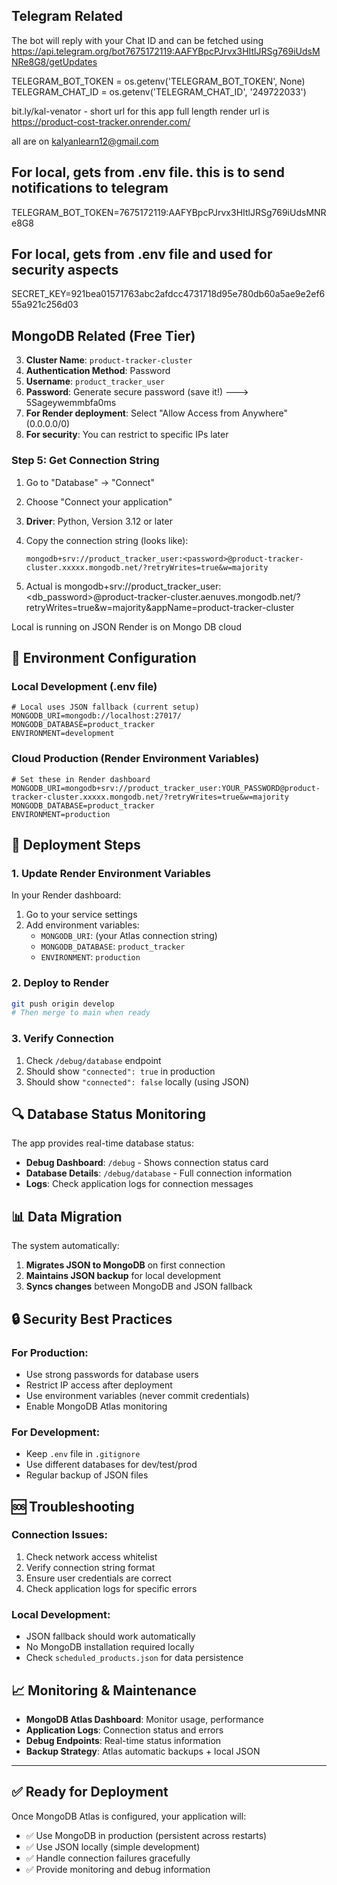 ##  Telegram Related
The bot will reply with your Chat ID and can be fetched using https://api.telegram.org/bot7675172119:AAFYBpcPJrvx3HItlJRSg769iUdsMNRe8G8/getUpdates

TELEGRAM_BOT_TOKEN = os.getenv('TELEGRAM_BOT_TOKEN', None)
TELEGRAM_CHAT_ID = os.getenv('TELEGRAM_CHAT_ID', '249722033')



bit.ly/kal-venator - short url for this app
full length render url is https://product-cost-tracker.onrender.com/

all are on kalyanlearn12@gmail.com



## For local, gets from .env file. this is to send notifications to telegram
TELEGRAM_BOT_TOKEN=7675172119:AAFYBpcPJrvx3HItlJRSg769iUdsMNRe8G8

## For local, gets from .env file and used for security aspects
SECRET_KEY=921bea01571763abc2afdcc4731718d95e780db60a5ae9e2ef655a921c256d03



##  MongoDB Related (Free Tier)

3. **Cluster Name**: `product-tracker-cluster`
3. **Authentication Method**: Password
4. **Username**: `product_tracker_user`
5. **Password**: Generate secure password (save it!)    ---> 5Sageywemmbfa0ms
3. **For Render deployment**: Select "Allow Access from Anywhere" (0.0.0.0/0)
4. **For security**: You can restrict to specific IPs later

### Step 5: Get Connection String
1. Go to "Database" → "Connect"
2. Choose "Connect your application"
3. **Driver**: Python, Version 3.12 or later
4. Copy the connection string (looks like):
   ```
   mongodb+srv://product_tracker_user:<password>@product-tracker-cluster.xxxxx.mongodb.net/?retryWrites=true&w=majority
   ```


5. Actual is mongodb+srv://product_tracker_user:<db_password>@product-tracker-cluster.aenuves.mongodb.net/?retryWrites=true&w=majority&appName=product-tracker-cluster

Local is running on JSON
Render is on Mongo DB cloud



## 🔧 Environment Configuration

### Local Development (.env file)
```env
# Local uses JSON fallback (current setup)
MONGODB_URI=mongodb://localhost:27017/
MONGODB_DATABASE=product_tracker
ENVIRONMENT=development
```

### Cloud Production (Render Environment Variables)
```env
# Set these in Render dashboard
MONGODB_URI=mongodb+srv://product_tracker_user:YOUR_PASSWORD@product-tracker-cluster.xxxxx.mongodb.net/?retryWrites=true&w=majority
MONGODB_DATABASE=product_tracker
ENVIRONMENT=production
```

## 🚀 Deployment Steps

### 1. Update Render Environment Variables
In your Render dashboard:
1. Go to your service settings
2. Add environment variables:
   - `MONGODB_URI`: (your Atlas connection string)
   - `MONGODB_DATABASE`: `product_tracker`
   - `ENVIRONMENT`: `production`

### 2. Deploy to Render
```bash
git push origin develop
# Then merge to main when ready
```

### 3. Verify Connection
1. Check `/debug/database` endpoint
2. Should show `"connected": true` in production
3. Should show `"connected": false` locally (using JSON)

## 🔍 Database Status Monitoring

The app provides real-time database status:

- **Debug Dashboard**: `/debug` - Shows connection status card
- **Database Details**: `/debug/database` - Full connection information
- **Logs**: Check application logs for connection messages

## 📊 Data Migration

The system automatically:
1. **Migrates JSON to MongoDB** on first connection
2. **Maintains JSON backup** for local development
3. **Syncs changes** between MongoDB and JSON fallback

## 🔒 Security Best Practices

### For Production:
- Use strong passwords for database users
- Restrict IP access after deployment
- Use environment variables (never commit credentials)
- Enable MongoDB Atlas monitoring

### For Development:
- Keep `.env` file in `.gitignore`
- Use different databases for dev/test/prod
- Regular backup of JSON files

## 🆘 Troubleshooting

### Connection Issues:
1. Check network access whitelist
2. Verify connection string format
3. Ensure user credentials are correct
4. Check application logs for specific errors

### Local Development:
- JSON fallback should work automatically
- No MongoDB installation required locally
- Check `scheduled_products.json` for data persistence

## 📈 Monitoring & Maintenance

- **MongoDB Atlas Dashboard**: Monitor usage, performance
- **Application Logs**: Connection status and errors
- **Debug Endpoints**: Real-time status information
- **Backup Strategy**: Atlas automatic backups + local JSON

---

## ✅ Ready for Deployment

Once MongoDB Atlas is configured, your application will:
- ✅ Use MongoDB in production (persistent across restarts)
- ✅ Use JSON locally (simple development)
- ✅ Handle connection failures gracefully
- ✅ Provide monitoring and debug information
